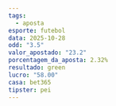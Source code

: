 ```yaml
---
tags:
  - aposta
esporte: futebol
data: 2025-10-28
odd: "3.5"
valor_apostado: "23.2"
porcentagem_da_aposta: 2.32%
resultado: green
lucro: "58.00"
casa: bet365
tipster: pei
---
```

